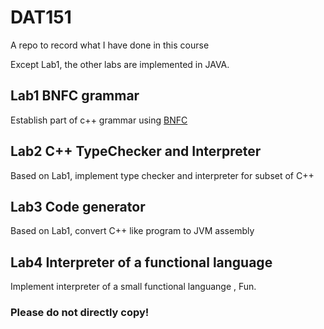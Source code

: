 # DAT151
A repo to record what I have done in this course

Except Lab1, the other labs are implemented in JAVA. 

## Lab1 BNFC grammar 
Establish part of c++ grammar using [BNFC](http://bnfc.digitalgrammars.com/)

## Lab2 C++ TypeChecker and Interpreter 
Based on Lab1, implement type checker and interpreter for subset of C++ 

## Lab3 Code generator 
Based on Lab1, convert C++ like program to JVM assembly

## Lab4 Interpreter of a functional language 
Implement interpreter of a small functional languange , Fun. 


### Please do not directly copy! 
